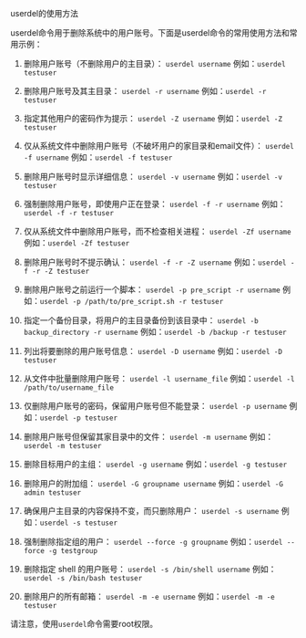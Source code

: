 userdel的使用方法
userdel命令用于删除系统中的用户账号。下面是userdel命令的常用使用方法和常用示例：

1. 删除用户账号（不删除用户的主目录）：
   `userdel username`
   例如：`userdel testuser`

2. 删除用户账号及其主目录：
   `userdel -r username`
   例如：`userdel -r testuser`

3. 指定其他用户的密码作为提示：
   `userdel -Z username`
   例如：`userdel -Z testuser`

4. 仅从系统文件中删除用户账号（不破坏用户的家目录和email文件）：
   `userdel -f username`
   例如：`userdel -f testuser`

5. 删除用户账号时显示详细信息：
   `userdel -v username`
   例如：`userdel -v testuser`

6. 强制删除用户账号，即使用户正在登录：
   `userdel -f -r username`
   例如：`userdel -f -r testuser`

7. 仅从系统文件中删除用户账号，而不检查相关进程：
   `userdel -Zf username`
   例如：`userdel -Zf testuser`

8. 删除用户账号时不提示确认：
   `userdel -f -r -Z username`
   例如：`userdel -f -r -Z testuser`

9. 删除用户账号之前运行一个脚本：
   `userdel -p pre_script -r username`
   例如：`userdel -p /path/to/pre_script.sh -r testuser`

10. 指定一个备份目录，将用户的主目录备份到该目录中：
    `userdel -b backup_directory -r username`
    例如：`userdel -b /backup -r testuser`

11. 列出将要删除的用户账号信息：
    `userdel -D username`
    例如：`userdel -D testuser`

12. 从文件中批量删除用户账号：
    `userdel -l username_file`
    例如：`userdel -l /path/to/username_file`

13. 仅删除用户账号的密码，保留用户账号但不能登录：
    `userdel -p username`
    例如：`userdel -p testuser`

14. 删除用户账号但保留其家目录中的文件：
    `userdel -m username`
    例如：`userdel -m testuser`

15. 删除目标用户的主组：
    `userdel -g username`
    例如：`userdel -g testuser`

16. 删除用户的附加组：
    `userdel -G groupname username`
    例如：`userdel -G admin testuser`

17. 确保用户主目录的内容保持不变，而只删除用户：
    `userdel -s username`
    例如：`userdel -s testuser`

18. 强制删除指定组的用户：
    `userdel --force -g groupname`
    例如：`userdel --force -g testgroup`

19. 删除指定 shell 的用户账号：
    `userdel -s /bin/shell username`
    例如：`userdel -s /bin/bash testuser`

20. 删除用户的所有邮箱：
    `userdel -m -e username`
    例如：`userdel -m -e testuser`

请注意，使用`userdel`命令需要root权限。